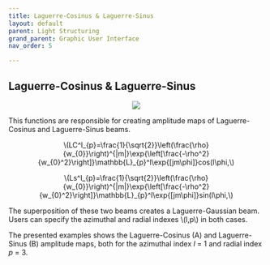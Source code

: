 ```yaml
---
title: Laguerre-Cosinus & Laguerre-Sinus
layout: default
parent: Light Structuring
grand_parent: Graphic User Interface
nav_order: 5

---
```

## [](#header-2)Laguerre-Cosinus & Laguerre-Sinus

<script id="MathJax-script" async src="https://cdn.jsdelivr.net/npm/mathjax@3/es5/tex-mml-chtml.js"></script>

<p align="center">
  <img src="/BCAA_tutorial/assets/images/Hermite_Gaussian_box.png">
</p>
This functions are responsible for creating amplitude maps of Laguerre-Cosinus and Laguerre-Sinus beams. 
<p align="center">
\(LC^l_{p}=\frac{1}{\sqrt{2}}\left(\frac{\rho}{w_{0}}\right)^{|m|}\exp{\left[\frac{-\rho^2}{w_{0}^2}\right]}\mathbb{L}_{p}^l\exp{[jm\phi]}cos(l\phi,\)
<p>
<p align="center">
\(Ls^l_{p}=\frac{1}{\sqrt{2}}\left(\frac{\rho}{w_{0}}\right)^{|m|}\exp{\left[\frac{-\rho^2}{w_{0}^2}\right]}\mathbb{L}_{p}^l\exp{[jm\phi]}sin(l\phi,\)
<p>
The superposition of these two beams creates a Laguerre-Gaussian beam. Users can specify the azimuthal and radial indexes \(l,p\) in both cases.



The presented examples shows the Laguerre-Cosinus (A) and Laguerre-Sinus (B) amplitude maps, both for the azimuthal index _l_ = 1 and radial index _p_ = 3.


 


